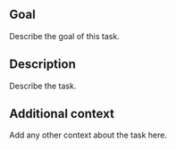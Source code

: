 ## Goal

Describe the goal of this task.

## Description

Describe the task.

## Additional context

Add any other context about the task here.